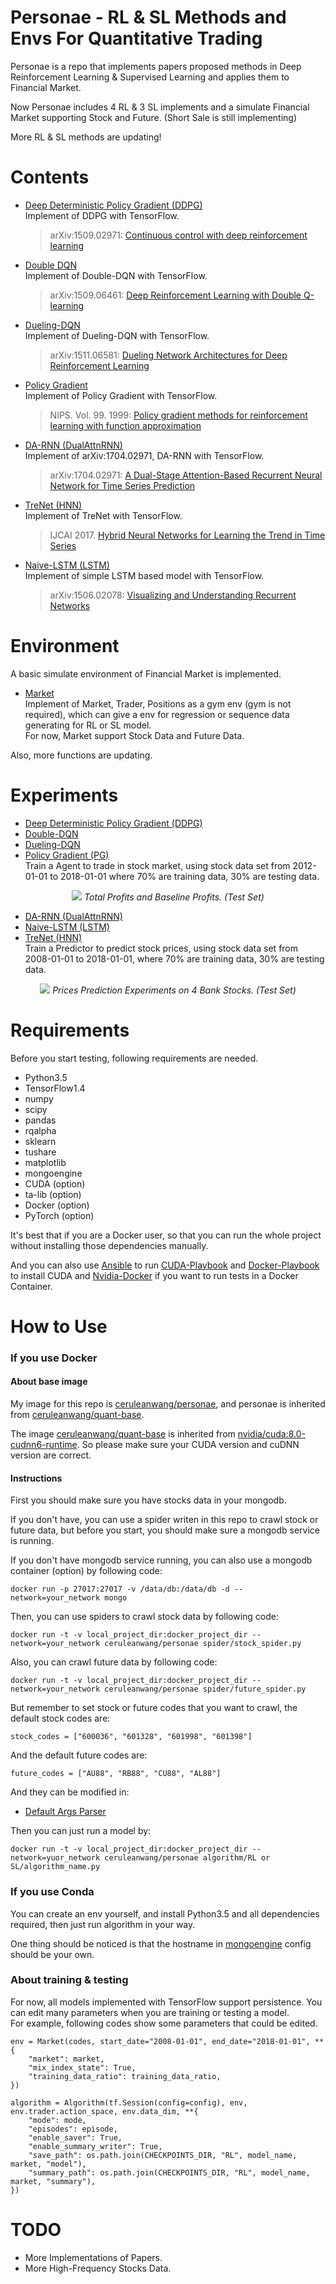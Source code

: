 # Personae - RL & SL Methods and Envs For Quantitative Trading

Personae is a repo that implements papers proposed methods in Deep Reinforcement Learning & Supervised Learning and applies them to Financial Market.

Now Personae includes 4 RL & 3 SL implements and a simulate Financial Market supporting Stock and Future. (Short Sale is still implementing)

More RL & SL methods are updating!

# Contents

+ [Deep Deterministic Policy Gradient (DDPG)](algorithm/RL/DDPG.py)   
Implement of DDPG with TensorFlow.
    > arXiv:1509.02971: [Continuous control with deep reinforcement learning](https://arxiv.org/abs/1509.02971)

+ [Double DQN](algorithm/RL/DoubleDQN.py)    
Implement of Double-DQN with TensorFlow.   
    > arXiv:1509.06461: [Deep Reinforcement Learning with Double Q-learning](https://arxiv.org/abs/1509.06461)
    
+ [Dueling-DQN](algorithm/RL/DuelingDQN.py)     
Implement of Dueling-DQN with TensorFlow.    
    > arXiv:1511.06581: [Dueling Network Architectures for Deep Reinforcement Learning](https://arxiv.org/abs/1511.06581)     

+ [Policy Gradient](algorithm/RL/PolicyGradient.py)   
Implement of Policy Gradient with TensorFlow.
    > NIPS. Vol. 99. 1999: [Policy gradient methods for reinforcement learning with function approximation](https://papers.nips.cc/paper/1713-policy-gradient-methods-for-reinforcement-learning-with-function-approximation.pdf)

+ [DA-RNN (DualAttnRNN)](algorithm/SL/DualAttnRNN.py)      
Implement of arXiv:1704.02971, DA-RNN with TensorFlow.
    > arXiv:1704.02971: [A Dual-Stage Attention-Based Recurrent Neural Network for Time Series Prediction](https://arxiv.org/abs/1704.02971)

+ [TreNet (HNN)](algorithm/SL/TreNet.py)     
Implement of TreNet with TensorFlow.    
    > IJCAI 2017. [Hybrid Neural Networks for Learning the Trend in Time Series](https://www.ijcai.org/proceedings/2017/0316.pdf)

+ [Naive-LSTM (LSTM)](algorithm/SL/NaiveLSTM.py)    
Implement of simple LSTM based model with TensorFlow.    
    > arXiv:1506.02078: [Visualizing and Understanding Recurrent Networks](https://arxiv.org/abs/1506.02078)     

# Environment

A basic simulate environment of Financial Market is implemented.

- [Market](base/env/market.py)   
Implement of Market, Trader, Positions as a gym env (gym is not required), which can give a env for regression or sequence data generating for RL or SL model.  
For now, Market support Stock Data and Future Data.

Also, more functions are updating.

# Experiments

+ [Deep Deterministic Policy Gradient (DDPG)](algorithm/SL/DualAttnRNN.py)
+ [Double-DQN](algorithm/RL/DoubleDQN.py)    
+ [Dueling-DQN](algorithm/RL/DuelingDQN.py)
+ [Policy Gradient (PG)](algorithm/RL/PolicyGradient.py)     
Train a Agent to trade in stock market, using stock data set from 2012-01-01 to 2018-01-01 where 70% are training data, 30% are testing data.

<p align='center'>
  <img src='static/images/Profits.jpg'>
   <em>Total Profits and Baseline Profits. (Test Set)</em>
</p>

+ [DA-RNN (DualAttnRNN)](algorithm/SL/DualAttnRNN.py)   
+ [Naive-LSTM (LSTM)](algorithm/SL/NaiveLSTM.py)      
+ [TreNet (HNN)](algorithm/SL/TreNet.py)     
Train a Predictor to predict stock prices, using stock data set from 2008-01-01 to 2018-01-01, where 70% are training data, 30% are testing data.

<p align='center'>
  <img src='static/images/Prices.jpg'>
   <em>Prices Prediction Experiments on 4 Bank Stocks. (Test Set)</em>
</p>


# Requirements

Before you start testing, following requirements are needed.

- Python3.5
- TensorFlow1.4
- numpy
- scipy
- pandas
- rqalpha
- sklearn
- tushare
- matplotlib
- mongoengine
- CUDA (option)
- ta-lib (option)
- Docker (option)
- PyTorch (option)

It's best that if you are a Docker user, so that you can run the whole project without installing those dependencies manually.
 
And you can also use [Ansible](http://www.ansible.com.cn/) to run [CUDA-Playbook](playbook/cuda-playbook.yml) and [Docker-Playbook](playbook/docker-playbook.yml) to install CUDA and [Nvidia-Docker](https://github.com/NVIDIA/nvidia-docker) if you want to run tests in a Docker Container.

# How to Use

### If you use Docker

#### About base image
My image for this repo is [ceruleanwang/personae](https://hub.docker.com/r/ceruleanwang/personae/), and personae is inherited from [ceruleanwang/quant-base](https://hub.docker.com/r/ceruleanwang/quant-base/).    
   
The image [ceruleanwang/quant-base](https://hub.docker.com/r/ceruleanwang/quant-base/) is inherited from [nvidia/cuda:8.0-cudnn6-runtime](https://hub.docker.com/r/nvidia/cuda/). So please make sure your CUDA version and cuDNN version are correct. 

#### Instructions
First you should make sure you have stocks data in your mongodb.   

If you don't have, you can use a spider writen in this repo to crawl stock or future data, but before you start, you should make sure a mongodb service is running.  

If you don't have mongodb service running, you can also use a mongodb container (option) by following code:
```
docker run -p 27017:27017 -v /data/db:/data/db -d --network=your_network mongo
``` 
Then, you can use spiders to crawl stock data by following code:   
```
docker run -t -v local_project_dir:docker_project_dir --network=your_network ceruleanwang/personae spider/stock_spider.py
```
Also, you can crawl future data by following code:
```
docker run -t -v local_project_dir:docker_project_dir --network=your_network ceruleanwang/personae spider/future_spider.py
```
But remember to set stock or future codes that you want to crawl, the default stock codes are:
```
stock_codes = ["600036", "601328", "601998", "601398"]
```
And the default future codes are:
```
future_codes = ["AU88", "RB88", "CU88", "AL88"]
```
And they can be modified in:   
+ [Default Args Parser](helper/args_parser.py)

Then you can just run a model by:
```
docker run -t -v local_project_dir:docker_project_dir --network=yuor_network ceruleanwang/personae algorithm/RL or SL/algorithm_name.py
```

### If you use Conda
You can create an env yourself, and install Python3.5 and all dependencies required, then just run algorithm in your way.   

One thing should be noticed is that the hostname in [mongoengine](/base/model/__init__.py) config should be your own.

### About training & testing 
For now, all models implemented with TensorFlow support persistence. You can edit many parameters when you are training or testing a model.   
For example, following codes show some parameters that could be edited.
```
env = Market(codes, start_date="2008-01-01", end_date="2018-01-01", **{
    "market": market,
    "mix_index_state": True,
    "training_data_ratio": training_data_ratio,
})

algorithm = Algorithm(tf.Session(config=config), env, env.trader.action_space, env.data_dim, **{
    "mode": mode,
    "episodes": episode,
    "enable_saver": True,
    "enable_summary_writer": True,
    "save_path": os.path.join(CHECKPOINTS_DIR, "RL", model_name, market, "model"),
    "summary_path": os.path.join(CHECKPOINTS_DIR, "RL", model_name, market, "summary"),
})
```
# TODO
- More Implementations of Papers.
- More High-Frequency Stocks Data.
